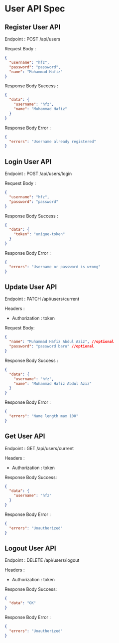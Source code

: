 # User API Spec

## Register User API

Endpoint : POST /api/users

Request Body :

```json
{
  "username": "hfz",
  "password": "password",
  "name": "Muhammad Hafiz"
}
```

Response Body Success :

```json
{
  "data": {
    "username": "hfz",
    "name": "Muhammad Hafiz"
  }
}
```

Response Body Error :

```json
{
  "errors": "Username already registered"
}
```

## Login User API

Endpoint : POST /api/users/login

Request Body :

```json
{
  "username": "hfz",
  "password": "password"
}
```

Response Body Success :

```json
{
  "data": {
    "token": "unique-token"
  }
}
```

Response Body Error :

```json
{
  "errors": "Username or password is wrong"
}
```

## Update User API

Endpoint : PATCH /api/users/current

Headers :

- Authorization : token

Request Body:

```json
{
  "name": "Muhammad Hafiz Abdul Aziz", //optional
  "password": "password baru" //optional
}
```

Response Body Success :

```json
{
  "data": {
    "username": "hfz",
    "name": "Muhammad Hafiz Abdul Aziz"
  }
}
```

Response Body Error :

```json
{
  "errors": "Name length max 100"
}
```

## Get User API

Endpoint : GET /api/users/current

Headers :

- Authorization : token

Response Body Success:

```json
{
  "data": {
    "username": "hfz"
  }
}
```

Response Body Error :

```json
{
  "errors": "Unauthorized"
}
```

## Logout User API

Endpoint : DELETE /api/users/logout

Headers :

- Authorization : token

Response Body Success:

```json
{
  "data": "OK"
}
```

Response Body Error :

```json
{
  "errors": "Unauthorized"
}
```
